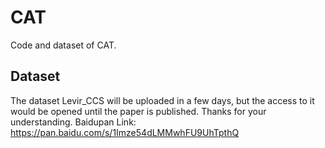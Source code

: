 # CAT
Code and dataset of CAT.

## Dataset
The dataset Levir_CCS will be uploaded in a few days, but the access to it would be opened until the paper is published. Thanks for your understanding.
Baidupan Link: https://pan.baidu.com/s/1Imze54dLMMwhFU9UhTpthQ
